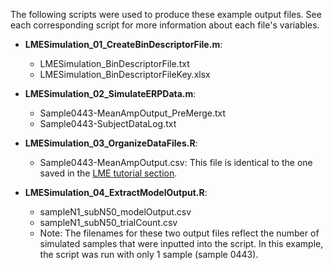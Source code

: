 The following scripts were used to produce these example output files. See each corresponding script for more information about each file's variables.

* **LMESimulation_01_CreateBinDescriptorFile.m**:
  * LMESimulation_BinDescriptorFile.txt 
  * LMESimulation_BinDescriptorFileKey.xlsx

* **LMESimulation_02_SimulateERPData.m**:
  * Sample0443-MeanAmpOutput_PreMerge.txt
  * Sample0443-SubjectDataLog.txt

* **LMESimulation_03_OrganizeDataFiles.R**:
  * Sample0443-MeanAmpOutput.csv: This file is identical to the one saved in the [LME tutorial section](https://github.com/basclab/LME_MixedEffectsERPTutorial/tree/main/LMETutorialScripts).

* **LMESimulation_04_ExtractModelOutput.R**:
  * sampleN1_subN50_modelOutput.csv
  * sampleN1_subN50_trialCount.csv
  * Note: The filenames for these two output files reflect the number of simulated samples that were inputted into the script. In this example, the script was run with only 1 sample (sample 0443). 
